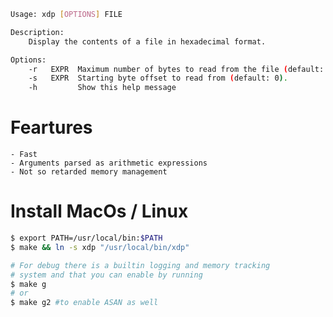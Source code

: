 ```bash
Usage: xdp [OPTIONS] FILE

Description:
    Display the contents of a file in hexadecimal format.

Options:
    -r   EXPR  Maximum number of bytes to read from the file (default: unlimited).
    -s   EXPR  Starting byte offset to read from (default: 0).
    -h         Show this help message
```

# Feartures
    - Fast
    - Arguments parsed as arithmetic expressions
    - Not so retarded memory management

# Install MacOs / Linux
```bash
$ export PATH=/usr/local/bin:$PATH
$ make && ln -s xdp "/usr/local/bin/xdp"

# For debug there is a builtin logging and memory tracking
# system and that you can enable by running
$ make g 
# or
$ make g2 #to enable ASAN as well
```